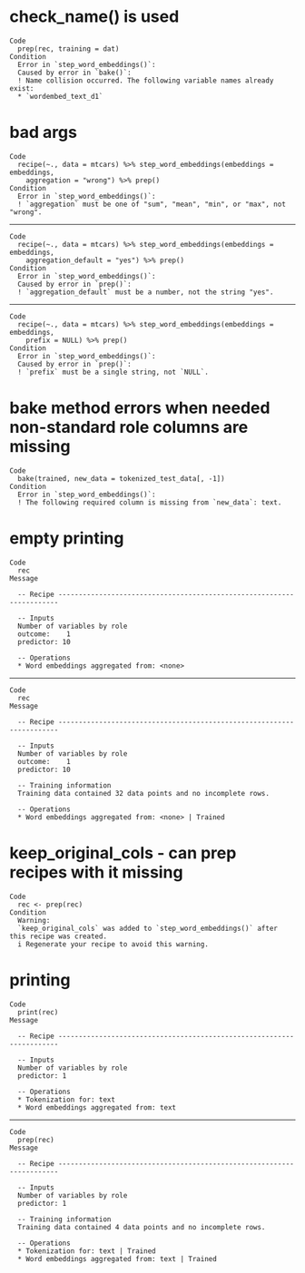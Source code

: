# check_name() is used

    Code
      prep(rec, training = dat)
    Condition
      Error in `step_word_embeddings()`:
      Caused by error in `bake()`:
      ! Name collision occurred. The following variable names already exist:
      * `wordembed_text_d1`

# bad args

    Code
      recipe(~., data = mtcars) %>% step_word_embeddings(embeddings = embeddings,
        aggregation = "wrong") %>% prep()
    Condition
      Error in `step_word_embeddings()`:
      ! `aggregation` must be one of "sum", "mean", "min", or "max", not "wrong".

---

    Code
      recipe(~., data = mtcars) %>% step_word_embeddings(embeddings = embeddings,
        aggregation_default = "yes") %>% prep()
    Condition
      Error in `step_word_embeddings()`:
      Caused by error in `prep()`:
      ! `aggregation_default` must be a number, not the string "yes".

---

    Code
      recipe(~., data = mtcars) %>% step_word_embeddings(embeddings = embeddings,
        prefix = NULL) %>% prep()
    Condition
      Error in `step_word_embeddings()`:
      Caused by error in `prep()`:
      ! `prefix` must be a single string, not `NULL`.

# bake method errors when needed non-standard role columns are missing

    Code
      bake(trained, new_data = tokenized_test_data[, -1])
    Condition
      Error in `step_word_embeddings()`:
      ! The following required column is missing from `new_data`: text.

# empty printing

    Code
      rec
    Message
      
      -- Recipe ----------------------------------------------------------------------
      
      -- Inputs 
      Number of variables by role
      outcome:    1
      predictor: 10
      
      -- Operations 
      * Word embeddings aggregated from: <none>

---

    Code
      rec
    Message
      
      -- Recipe ----------------------------------------------------------------------
      
      -- Inputs 
      Number of variables by role
      outcome:    1
      predictor: 10
      
      -- Training information 
      Training data contained 32 data points and no incomplete rows.
      
      -- Operations 
      * Word embeddings aggregated from: <none> | Trained

# keep_original_cols - can prep recipes with it missing

    Code
      rec <- prep(rec)
    Condition
      Warning:
      `keep_original_cols` was added to `step_word_embeddings()` after this recipe was created.
      i Regenerate your recipe to avoid this warning.

# printing

    Code
      print(rec)
    Message
      
      -- Recipe ----------------------------------------------------------------------
      
      -- Inputs 
      Number of variables by role
      predictor: 1
      
      -- Operations 
      * Tokenization for: text
      * Word embeddings aggregated from: text

---

    Code
      prep(rec)
    Message
      
      -- Recipe ----------------------------------------------------------------------
      
      -- Inputs 
      Number of variables by role
      predictor: 1
      
      -- Training information 
      Training data contained 4 data points and no incomplete rows.
      
      -- Operations 
      * Tokenization for: text | Trained
      * Word embeddings aggregated from: text | Trained

